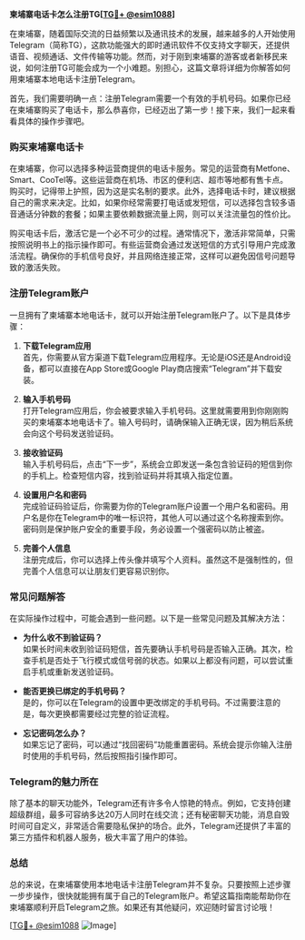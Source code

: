 **柬埔寨电话卡怎么注册TG[[TG💪+ @esim1088](https://t.me/s/esim1088)]**

在柬埔寨，随着国际交流的日益频繁以及通讯技术的发展，越来越多的人开始使用Telegram（简称TG），这款功能强大的即时通讯软件不仅支持文字聊天，还提供语音、视频通话、文件传输等功能。然而，对于刚到柬埔寨的游客或者新移民来说，如何注册TG可能会成为一个小难题。别担心，这篇文章将详细为你解答如何用柬埔寨本地电话卡注册Telegram。

首先，我们需要明确一点：注册Telegram需要一个有效的手机号码。如果你已经在柬埔寨购买了电话卡，那么恭喜你，已经迈出了第一步！接下来，我们一起来看看具体的操作步骤吧。

### 购买柬埔寨电话卡

在柬埔寨，你可以选择多种运营商提供的电话卡服务。常见的运营商有Metfone、Smart、CooTel等。这些运营商在机场、市区的便利店、超市等地都有售卡点。购买时，记得带上护照，因为这是实名制的要求。此外，选择电话卡时，建议根据自己的需求来决定。比如，如果你经常需要打电话或发短信，可以选择包含较多语音通话分钟数的套餐；如果主要依赖数据流量上网，则可以关注流量包的性价比。

购买电话卡后，激活它是一个必不可少的过程。通常情况下，激活非常简单，只需按照说明书上的指示操作即可。有些运营商会通过发送短信的方式引导用户完成激活流程。确保你的手机信号良好，并且网络连接正常，这样可以避免因信号问题导致的激活失败。

### 注册Telegram账户

一旦拥有了柬埔寨本地电话卡，就可以开始注册Telegram账户了。以下是具体步骤：

1. **下载Telegram应用**  
   首先，你需要从官方渠道下载Telegram应用程序。无论是iOS还是Android设备，都可以直接在App Store或Google Play商店搜索“Telegram”并下载安装。

2. **输入手机号码**  
   打开Telegram应用后，你会被要求输入手机号码。这里就需要用到你刚刚购买的柬埔寨本地电话卡了。输入号码时，请确保输入正确无误，因为稍后系统会向这个号码发送验证码。

3. **接收验证码**  
   输入手机号码后，点击“下一步”，系统会立即发送一条包含验证码的短信到你的手机上。检查短信内容，找到验证码并将其填入指定位置。

4. **设置用户名和密码**  
   完成验证码验证后，你需要为你的Telegram账户设置一个用户名和密码。用户名是你在Telegram中的唯一标识符，其他人可以通过这个名称搜索到你。密码则是保护账户安全的重要手段，务必设置一个强密码以防止被盗。

5. **完善个人信息**  
   注册完成后，你可以选择上传头像并填写个人资料。虽然这不是强制性的，但完善个人信息可以让朋友们更容易识别你。

### 常见问题解答

在实际操作过程中，可能会遇到一些问题。以下是一些常见问题及其解决方法：

- **为什么收不到验证码？**  
  如果长时间未收到验证码短信，首先要确认手机号码是否输入正确。其次，检查手机是否处于飞行模式或信号弱的状态。如果以上都没有问题，可以尝试重启手机或重新发送验证码。

- **能否更换已绑定的手机号码？**  
  是的，你可以在Telegram的设置中更改绑定的手机号码。不过需要注意的是，每次更换都需要经过完整的验证流程。

- **忘记密码怎么办？**  
  如果忘记了密码，可以通过“找回密码”功能重置密码。系统会提示你输入注册时使用的手机号码，然后按照指引操作即可。

### Telegram的魅力所在

除了基本的聊天功能外，Telegram还有许多令人惊艳的特点。例如，它支持创建超级群组，最多可容纳多达20万人同时在线交流；还有秘密聊天功能，消息自毁时间可自定义，非常适合需要隐私保护的场合。此外，Telegram还提供了丰富的第三方插件和机器人服务，极大丰富了用户的体验。

### 总结

总的来说，在柬埔寨使用本地电话卡注册Telegram并不复杂。只要按照上述步骤一步步操作，很快就能拥有属于自己的Telegram账户。希望这篇指南能帮助你在柬埔寨顺利开启Telegram之旅。如果还有其他疑问，欢迎随时留言讨论哦！

[[TG💪+ @esim1088](https://t.me/s/esim1088) ![Image](https://i.postimg.cc/4NQfJmqS/Snipaste-2025-05-13-00-14-12.png)]